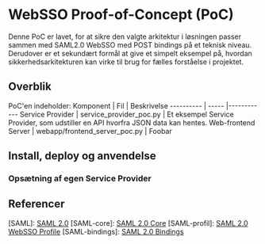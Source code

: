# WebSSO Proof-of-Concept (PoC)

Denne PoC er lavet, for at sikre den valgte arkitektur i løsningen passer sammen med SAML2.0 WebSSO med POST bindings på et teknisk niveau. Derudover er et sekundært formål at give et simpelt eksempel på, hvordan sikkerhedsarkitekturen kan virke til brug for fælles forståelse i projektet.

## Overblik
PoC'en indeholder:
Komponent  | Fil   | Beskrivelse
---------- | ----- |------------
Service Provider | service_provider_poc.py | Et eksempel Service Provider, som udstiller en API hvorfra JSON data kan hentes.
Web-frontend Server | webapp/frontend_server_poc.py | Foobar


## Install, deploy og anvendelse

### Opsætning af egen Service Provider

## Referencer
[SAML]: [SAML 2.0](https://wiki.oasis-open.org/security/FrontPage#SAML_V2.0_Standard)
[SAML-core]: [SAML 2.0 Core](http://www.oasis-open.org/committees/download.php/56776/sstc-saml-core-errata-2.0-wd-07.pdf)
[SAML-profil]: [SAML 2.0 WebSSO Profile](http://www.oasis-open.org/committees/download.php/56782/sstc-saml-profiles-errata-2.0-wd-07.pdf)
[SAML-bindings]: [SAML 2.0 Bindings](http://www.oasis-open.org/committees/download.php/56779/sstc-saml-bindings-errata-2.0-wd-06.pdf)